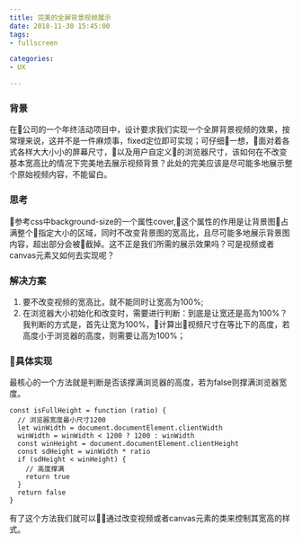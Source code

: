 ```yaml
---
title: 完美的全屏背景视频展示
date: 2018-11-30 15:45:00
tags:
- fullscreen

categories:
- UX

---
```


### 背景
在公司的一个年终活动项目中，设计要求我们实现一个全屏背景视频的效果，按常理来说，这并不是一件麻烦事，fixed定位即可实现；可仔细一想，面对着各式各样大大小小的屏幕尺寸，以及用户自定义的浏览器尺寸，该如何在不改变基本宽高比的情况下完美地去展示视频背景？此处的完美应该是尽可能多地展示整个原始视频内容，不能留白。

<!--more-->

### 思考
参考css中background-size的一个属性cover,这个属性的作用是让背景图占满整个指定大小的区域，同时不改变背景图的宽高比，且尽可能多地展示背景图内容，超出部分会被截掉。这不正是我们所需的展示效果吗？可是视频或者canvas元素又如何去实现呢？

### 解决方案
1. 要不改变视频的宽高比，就不能同时让宽高为100%;
2. 在浏览器大小初始化和改变时，需要进行判断：到底是让宽还是高为100%？
   我判断的方式是，首先让宽为100%，计算出视频尺寸在等比下的高度，若高度小于浏览器的高度，则需要让高为100%；

### 具体实现
最核心的一个方法就是判断是否该撑满浏览器的高度，若为false则撑满浏览器宽度。
```
const isFullHeight = function (ratio) {
  // 浏览器宽度最小尺寸1200
  let winWidth = document.documentElement.clientWidth
  winWidth = winWidth < 1200 ? 1200 : winWidth
  const winHeight = document.documentElement.clientHeight
  const sdHeight = winWidth * ratio
  if (sdHeight < winHeight) {
    // 高度撑满
    return true
  }
  return false
}
```
有了这个方法我们就可以通过改变视频或者canvas元素的类来控制其宽高的样式。

